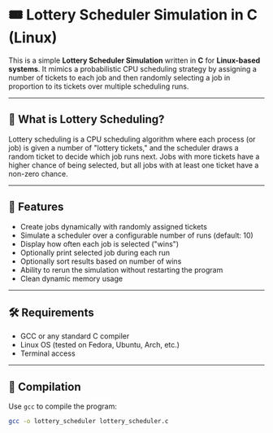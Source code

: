 # 🎟️ Lottery Scheduler Simulation in C (Linux)

This is a simple **Lottery Scheduler Simulation** written in **C** for **Linux-based systems**. It mimics a probabilistic CPU scheduling strategy by assigning a number of tickets to each job and then randomly selecting a job in proportion to its tickets over multiple scheduling runs.

---

## 🧠 What is Lottery Scheduling?

Lottery scheduling is a CPU scheduling algorithm where each process (or job) is given a number of "lottery tickets," and the scheduler draws a random ticket to decide which job runs next. 
Jobs with more tickets have a higher chance of being selected, but all jobs with at least one ticket have a non-zero chance.

---

## 📌 Features

- Create jobs dynamically with randomly assigned tickets
- Simulate a scheduler over a configurable number of runs (default: 10)
- Display how often each job is selected ("wins")
- Optionally print selected job during each run
- Optionally sort results based on number of wins
- Ability to rerun the simulation without restarting the program
- Clean dynamic memory usage

---

## 🛠 Requirements

- GCC or any standard C compiler
- Linux OS (tested on Fedora, Ubuntu, Arch, etc.)
- Terminal access

---

## 🔧 Compilation

Use `gcc` to compile the program:

```bash
gcc -o lottery_scheduler lottery_scheduler.c
